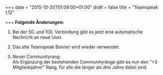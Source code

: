 +++
date = "2015-10-20T01:09:00+01:00"
draft = false
title = "Teamspeak 1.12"

+++
<strong>Folgende &Auml;nderungen:</strong>
<ol>
<li><p>Bei der 50. und 100. Verbindung gibt es jetzt eine automatische Nachricht an neue User. </p></li>
<li><p>Das alte Teamspeak Banner wird wieder verwendet. </li></p>
<li><p>Neuer Communityrang:<br>
Als Ergänzung der bestehenden Communityr&auml;nge gibt es nun den ">3 Mitgliedsjahre!" Rang, für alle die l&auml;nger als drei Jahre dabei sind.</li></p>
